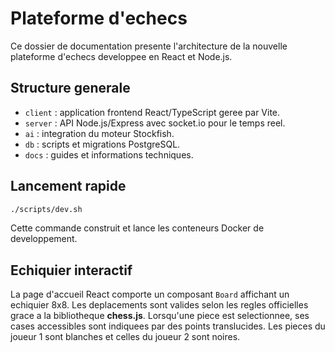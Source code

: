 # Plateforme d'echecs

Ce dossier de documentation presente l'architecture de la nouvelle plateforme d'echecs developpee en React et Node.js.

## Structure generale

- `client` : application frontend React/TypeScript geree par Vite.
- `server` : API Node.js/Express avec socket.io pour le temps reel.
- `ai` : integration du moteur Stockfish.
- `db` : scripts et migrations PostgreSQL.
- `docs` : guides et informations techniques.

## Lancement rapide

```bash
./scripts/dev.sh
```

Cette commande construit et lance les conteneurs Docker de developpement.

## Echiquier interactif

La page d'accueil React comporte un composant `Board` affichant un echiquier 8x8. Les deplacements sont valides selon les regles officielles grace a la bibliotheque **chess.js**. Lorsqu'une piece est selectionnee, ses cases accessibles sont indiquees par des points translucides. Les pieces du joueur 1 sont blanches et celles du joueur 2 sont noires.

